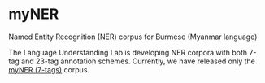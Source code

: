 # myNER
Named Entity Recognition (NER) corpus for Burmese (Myanmar language)

The Language Understanding Lab is developing NER corpora with both 7-tag and 23-tag annotation schemes. Currently, we have released only the [myNER (7-tags)](https://github.com/ye-kyaw-thu/myNER/tree/main/7-tags) corpus.


